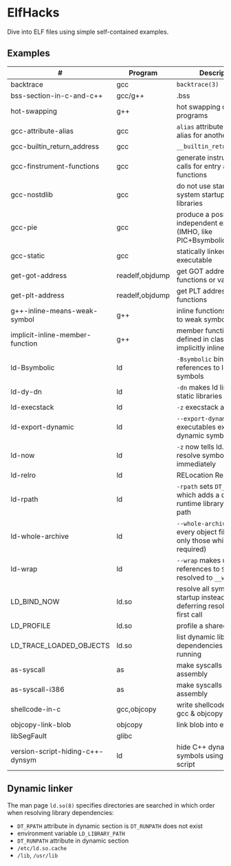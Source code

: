 # ElfHacks

Dive into ELF files using simple self-contained examples.

## Examples

| #                                | Program         | Description                                                                       |
| -----------------------------    | --------------- | --------------------------------------------------------------------------------- |
| backtrace                        | gcc             | `backtrace(3)`                                                                    |
| bss-section-in-c-and-c++         | gcc/g++         | .bss                                                                              |
| hot-swapping                     | g++             | hot swapping of C++ programs                                                      |
| gcc-attribute-alias              | gcc             | `alias` attribute emits an alias for another symbol                               |
| gcc-builtin\_return\_address     | gcc             | `__builtin_return_address`                                                        |
| gcc-finstrument-functions        | gcc             | generate instrumentation calls for entry and exit to functions                    |
| gcc-nostdlib                     | gcc             | do not use standard system startup files or libraries                             |
| gcc-pie                          | gcc             | produce a position independent executable (IMHO, like PIC+Bsymbolic)              |
| gcc-static                       | gcc             | statically linked executable                                                      |
| get-got-address                  | readelf,objdump | get GOT address of functions or variables                                         |
| get-plt-address                  | readelf,objdump | get PLT address of functions                                                      |
| g++-inline-means-weak-symbol     | g++             | inline functions translated to weak symbols                                       |
| implicit-inline-member-function  | g++             | member functions defined in classes are implicitly inline                         |
| ld-Bsymbolic                     | ld              | `-Bsymbolic` binds references to local symbols                                    |
| ld-dy-dn                         | ld              | `-dn` makes ld link against static libraries                                      |
| ld-execstack                     | ld              | `-z` execstack and NX bit                                                         |
| ld-export-dynamic                | ld              | `--export-dynamic` makes executables export dynamic symbols                       |
| ld-now                           | ld              | `-z` now tells ld.so to resolve symbols immediately                               |
| ld-relro                         | ld              | RELocation Read-Only                                                              |
| ld-rpath                         | ld              | `-rpath` sets `DT_RUNPATH` which adds a directory to runtime library search path  |
| ld-whole-archive                 | ld              | `--whole-archive` includes every object files (not only those which are required) |
| ld-wrap                          | ld              | `--wrap` makes undefined references to `SYMBOL` be resolved to `__wrap_SYMBOL`    |
| LD\_BIND\_NOW                    | ld.so           | resolve all symbols at startup instead of deferring resolution to the first call  |
| LD\_PROFILE                      | ld.so           | profile a shared library                                                          |
| LD\_TRACE\_LOADED\_OBJECTS       | ld.so           | list dynamic library dependencies rather than running                             |
| as-syscall                       | as              | make syscalls in x86-64 assembly                                                  |
| as-syscall-i386                  | as              | make syscalls in i386 assembly                                                    |
| shellcode-in-c                   | gcc,objcopy     | write shellcode in c using gcc & objcopy                                          |
| objcopy-link-blob                | objcopy         | link blob into executable                                                         |
| libSegFault                      | glibc           |                                                                                   |
| version-script-hiding-c++-dynsym | ld              | hide C++ dynamic symbols using a version script                                   |

## Dynamic linker

The man page `ld.so(8)` specifies directories are searched in which order when resolving library dependencies:

- `DT_RPATH` attribute in dynamic section is `DT_RUNPATH` does not exist
- environment variable `LD_LIBRARY_PATH`
- `DT_RUNPATH` attribute in dynamic section
- `/etc/ld.so.cache`
- `/lib`, `/usr/lib`
